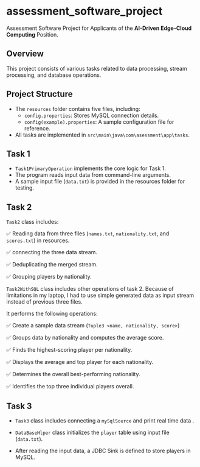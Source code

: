 # assessment_software_project
Assessment Software Project for Applicants of the **AI-Driven Edge-Cloud Computing** Position.

## Overview

This project consists of various tasks related to data processing, stream processing, and database operations.

## Project Structure

- The `resources` folder contains five files, including:
    - `config.properties`: Stores MySQL connection details.
    - `config(example).properties`: A sample configuration file for reference.
- All tasks are implemented in `src\main\java\com\asessment\app\tasks`.

## Task 1

- `Task1PrimaryOperation` implements the core logic for Task 1.
- The program reads input data from command-line arguments.
- A sample input file (`data.txt`) is provided in the resources folder for testing.

## Task 2

`Task2` class includes:

✅ Reading data from three files (`names.txt`, `nationality.txt`, and `scores.txt`) in resources.

✅ connecting the three data stream.

✅ Deduplicating the merged stream.

✅ Grouping players by nationality.


`Task2WithSQL` class includes other operations of task 2.
Because of limitations in my laptop, I had to use simple generated data as input stream instead of previous three files.

It performs the following operations:

✅ Create a sample data stream (`Tuple3 <name, nationality, score>`)

✅ Groups data by nationality and computes the average score.

✅ Finds the highest-scoring player per nationality.

✅ Displays the average and top player for each nationality.

✅ Determines the overall best-performing nationality.

✅ Identifies the top three individual players overall.


## Task 3

- `Task3` class includes connecting a `mySqlSource` and print real time data .

- `DataBaseHlper` class initializes the `player` table using input file (`data.txt`).
- After reading the input data, a JDBC Sink is defined to store players in MySQL.  
